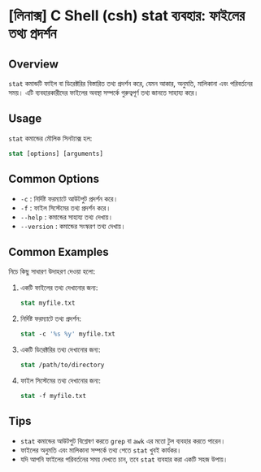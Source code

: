 # [লিনাক্স] C Shell (csh) stat ব্যবহার: ফাইলের তথ্য প্রদর্শন

## Overview
`stat` কমান্ডটি ফাইল বা ডিরেক্টরির বিস্তারিত তথ্য প্রদর্শন করে, যেমন আকার, অনুমতি, মালিকানা এবং পরিবর্তনের সময়। এটি ব্যবহারকারীদের ফাইলের অবস্থা সম্পর্কে গুরুত্বপূর্ণ তথ্য জানতে সাহায্য করে।

## Usage
`stat` কমান্ডের মৌলিক সিনট্যাক্স হল:

```csh
stat [options] [arguments]
```

## Common Options
- `-c` : নির্দিষ্ট ফরম্যাটে আউটপুট প্রদর্শন করে।
- `-f` : ফাইল সিস্টেমের তথ্য প্রদর্শন করে।
- `--help` : কমান্ডের সাহায্য তথ্য দেখায়।
- `--version` : কমান্ডের সংস্করণ তথ্য দেখায়।

## Common Examples
নিচে কিছু সাধারণ উদাহরণ দেওয়া হলো:

1. একটি ফাইলের তথ্য দেখানোর জন্য:
   ```csh
   stat myfile.txt
   ```

2. নির্দিষ্ট ফরম্যাটে তথ্য প্রদর্শন:
   ```csh
   stat -c '%s %y' myfile.txt
   ```

3. একটি ডিরেক্টরির তথ্য দেখানোর জন্য:
   ```csh
   stat /path/to/directory
   ```

4. ফাইল সিস্টেমের তথ্য দেখানোর জন্য:
   ```csh
   stat -f myfile.txt
   ```

## Tips
- `stat` কমান্ডের আউটপুট বিশ্লেষণ করতে `grep` বা `awk` এর মতো টুল ব্যবহার করতে পারেন।
- ফাইলের অনুমতি এবং মালিকানা সম্পর্কে তথ্য পেতে `stat` খুবই কার্যকর।
- যদি আপনি ফাইলের পরিবর্তনের সময় দেখতে চান, তবে `stat` ব্যবহার করা একটি সহজ উপায়।